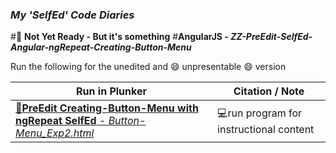 ### **_My 'SelfEd' Code Diaries_**
#:red_circle: **Not Yet Ready - But it's something**
#**AngularJS - _ZZ-PreEdit-SelfEd-Angular-ngRepeat-Creating-Button-Menu_**

Run the following for the unedited and :smile: unpresentable :smile: version 

Run in Plunker | Citation / Note
----------------------------------------------------------------------------|--------------------------------------------------------
[:small_blue_diamond:**PreEdit Creating-Button-Menu with ngRepeat SelfEd** - _Button-Menu_Exp2.html_](https://plnkr.co/edit/lzSpjYEzXtqgOB5Y4ckw?p=preview) | :computer:run program for instructional content


